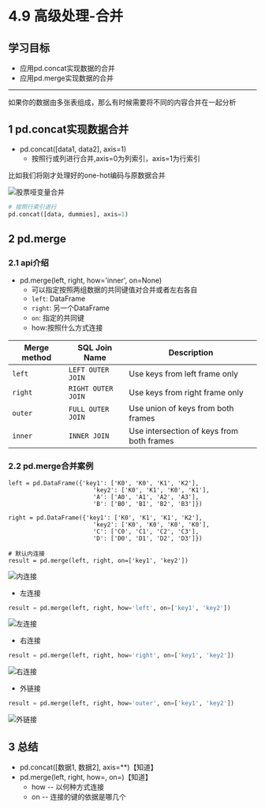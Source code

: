# 4.9 高级处理-合并

## 学习目标

- 应用pd.concat实现数据的合并
- 应用pd.merge实现数据的合并

----



如果你的数据由多张表组成，那么有时候需要将不同的内容合并在一起分析

## 1 pd.concat实现数据合并

* pd.concat([data1, data2], axis=1)
    * 按照行或列进行合并,axis=0为列索引，axis=1为行索引

比如我们将刚才处理好的one-hot编码与原数据合并

![股票哑变量合并](https://tva1.sinaimg.cn/large/e6c9d24ely1h2o6eqcd3kj21o80awtaw.jpg)

```python
# 按照行索引进行
pd.concat([data, dummies], axis=1)
```

## 2 pd.merge

### 2.1 api介绍

* pd.merge(left, right, how='inner', on=None)
    * 可以指定按照两组数据的共同键值对合并或者左右各自
    * `left`: DataFrame
    * `right`: 另一个DataFrame
    * `on`: 指定的共同键
    * how:按照什么方式连接

| Merge method | SQL Join Name      | Description                               |
| ------------ | ------------------ | ----------------------------------------- |
| `left`       | `LEFT OUTER JOIN`  | Use keys from left frame only             |
| `right`      | `RIGHT OUTER JOIN` | Use keys from right frame only            |
| `outer`      | `FULL OUTER JOIN`  | Use union of keys from both frames        |
| `inner`      | `INNER JOIN`       | Use intersection of keys from both frames |

### 2.2 pd.merge合并案例

```
left = pd.DataFrame({'key1': ['K0', 'K0', 'K1', 'K2'],
                        'key2': ['K0', 'K1', 'K0', 'K1'],
                        'A': ['A0', 'A1', 'A2', 'A3'],
                        'B': ['B0', 'B1', 'B2', 'B3']})

right = pd.DataFrame({'key1': ['K0', 'K1', 'K1', 'K2'],
                        'key2': ['K0', 'K0', 'K0', 'K0'],
                        'C': ['C0', 'C1', 'C2', 'C3'],
                        'D': ['D0', 'D1', 'D2', 'D3']})
                        
# 默认内连接
result = pd.merge(left, right, on=['key1', 'key2'])
```

![内连接](https://tva1.sinaimg.cn/large/e6c9d24ely1h2o6esqfcjj20y8090aaw.jpg)

* 左连接

```python
result = pd.merge(left, right, how='left', on=['key1', 'key2'])
```

![左连接](https://tva1.sinaimg.cn/large/e6c9d24ely1h2o6eqw7vaj210809ygmn.jpg)

* 右连接

```python
result = pd.merge(left, right, how='right', on=['key1', 'key2'])
```

![右连接](https://tva1.sinaimg.cn/large/e6c9d24ely1h2o6errgelj212c09ejsb.jpg)

* 外链接

```python
result = pd.merge(left, right, how='outer', on=['key1', 'key2'])
```

![外链接](https://tva1.sinaimg.cn/large/e6c9d24ely1h2o6es8bf7j212e0c4dh1.jpg)

## 3 总结

- pd.concat([数据1, 数据2], axis=**)【知道】
- pd.merge(left, right, how=, on=)【知道】
    - how -- 以何种方式连接
    - on -- 连接的键的依据是哪几个